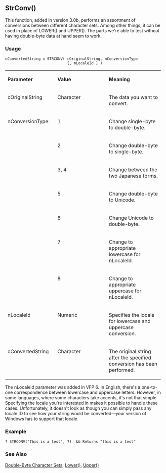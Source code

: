 ## StrConv()

This function, added in version 3.0b, performs an assortment of conversions between different character sets. Among other things, it can be used in place of LOWER() and UPPER(). The parts we're able to test without having double-byte data at hand seem to work. 

### Usage

```foxpro
cConvertedString = STRCONV( cOriginalString, nConversionType
                            [, nLocaleId ] )
```
<table>
<tr>
  <td width="32%" valign="top">
  <p><b>Parameter</b></p>
  </td>
  <td width=23% valign=top>
  <p><b>Value</b></p>
  </td>
  <td width=45% valign=top>
  <p><b>Meaning</b></p>
  </td>
 </tr>
<tr>
  <td width="32%" valign="top">
  <p>cOriginalString</p>
  </td>
  <td width=23% valign=top>
  <p>Character</p>
  </td>
  <td width=45% valign=top>
  <p>The data you want to convert.</p>
  </td>
 </tr>
<tr>
  <td width=32% rowspan=7 valign=top>
  <p>nConversionType</p>
  </td>
  <td width=23% valign=top>
  <p>1</p>
  </td>
  <td width=45% valign=top>
  <p>Change single-byte to double-byte.</p>
  </td>
 </tr>
<tr>
  <td width=33% valign=top>
  <p>2</p>
  </td>
  <td width=67% valign=top>
  <p>Change double-byte to single-byte.</p>
  </td>
 </tr>
<tr>
  <td width=33% valign=top>
  <p>3, 4</p>
  </td>
  <td width=67% valign=top>
  <p>Change between the two Japanese forms.</p>
  </td>
 </tr>
<tr>
  <td width=33% valign=top>
  <p>5</p>
  </td>
  <td width=67% valign=top>
  <p>Change double-byte to Unicode.</p>
  </td>
 </tr>
<tr>
  <td width=33% valign=top>
  <p>6</p>
  </td>
  <td width=67% valign=top>
  <p>Change Unicode to double-byte.</p>
  </td>
 </tr>
<tr>
  <td width=33% valign=top>
  <p>7</p>
  </td>
  <td width=67% valign=top>
  <p>Change to appropriate lowercase for nLocaleId.</p>
  </td>
 </tr>
<tr>
  <td width=33% valign=top>
  <p>8</p>
  </td>
  <td width=67% valign=top>
  <p>Change to appropriate uppercase for nLocaleId.</p>
  </td>
 </tr>
<tr>
  <td width="32%" valign="top">
  <p>nLocaleId</p>
  </td>
  <td width=23% valign=top>
  <p>Numeric</p>
  </td>
  <td width=45% valign=top>
  <p>Specifies the locale for lowercase and uppercase conversion.</p>
  </td>
 </tr>
<tr>
  <td width="32%" valign="top">
  <p>cConvertedString</p>
  </td>
  <td width=23% valign=top>
  <p>Character</p>
  </td>
  <td width=45% valign=top>
  <p>The original string after the specified conversion has been performed. </p>
  </td>
 </tr>
</table>

The nLocaleId parameter was added in VFP 6. In English, there's a one-to-one correspondence between lowercase and uppercase letters. However, in some languages, where some characters take accents, it's not that simple. Specifying the locale you're interested in makes it possible to handle these cases. Unfortunately, it doesn't look as though you can simply pass any locale ID to see how your string would be converted&mdash;your version of Windows has to support that locale.

### Example

```foxpro
? STRCONV("This is a test", 7)  && Returns "this is a test"
```
### See Also

[Double-Byte Character Sets](s4g665.md), [Lower()](s4g017.md), [Upper()](s4g017.md)